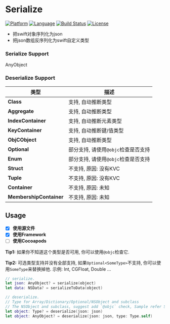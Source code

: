# Serialize 
[![Platform](http://img.shields.io/badge/platform-ios-blue.svg?style=flat
)](https://developer.apple.com/iphone/index.action)
[![Language](http://img.shields.io/badge/language-swift-brightgreen.svg?style=flat
)](https://developer.apple.com/swift)
[![Build Status](https://travis-ci.org/sagesse-cn/swift-serialize.svg?branch=master)](https://travis-ci.org/sagesse-cn/swift-serialize)
[![License](http://img.shields.io/badge/license-MIT-lightgrey.svg?style=flat
)](http://mit-license.org)

* 把swift对象序列化为json
* 把json数组反序列化为swift自定义类型

### Serialize Support
AnyObject

### Deserialize Support
类型 					| 描述
----------------------- | -----------------------------------------------
**Class**				| 支持, 自动推断类型
**Aggregate**			| 支持, 自动推断类型
**IndexContainer**		| 支持, 自动推断元素类型
**KeyContainer**		| 支持, 自动推断键/值类型
**ObjCObject**			| 支持, 自动推断类型
**Optional**			| 部分支持, 请使用`@objc`检查是否支持
**Enum**				| 部分支持, 请使用`@objc`检查是否支持
**Struct**				| 不支持, 原因: 没有KVC
**Tuple**				| 不支持, 原因: 没有KVC
**Container**			| 不支持, 原因: 未知
**MembershipContainer**	| 不支持, 原因: 未知

## Usage

* [X] **使用源文件**
* [X] **使用Framework**
* [ ] **使用Cocoapods**

**Tip1:** 如果你不知道这个类型是否可用, 你可以使用`@objc`检查它. 

**Tip2:** 可选类型支持并没有全部支持, 如果`Optional<SomeType>`不支持, 你可以使用`SomeType`来替换掉他. 示例: Int, CGFloat, Double ...


```swift
// serialize.
let json: AnyObject? = serialize(object)
let data: NSData? = serializeToData(object)

// deserialize.
// Type for Array/Dictionary/Optional/NSObject and subclass
// The NSObject and subclass, suggest add `@objc` check, Sample refer SerializeTests
let object: Type? = deserialize(json: json)
let object: AnyObject? = deserialize(json: json, type: Type.self)
```
